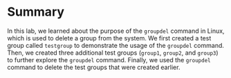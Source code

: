 # Summary

In this lab, we learned about the purpose of the `groupdel` command in Linux, which is used to delete a group from the system. We first created a test group called `testgroup` to demonstrate the usage of the `groupdel` command. Then, we created three additional test groups (`group1`, `group2`, and `group3`) to further explore the `groupdel` command. Finally, we used the `groupdel` command to delete the test groups that were created earlier.
